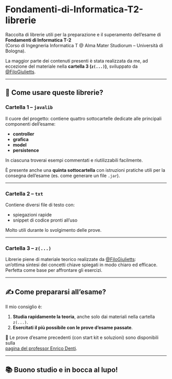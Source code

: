 # Fondamenti-di-Informatica-T2-librerie

Raccolta di librerie utili per la preparazione e il superamento dell’esame di **Fondamenti di Informatica T-2**  
(Corso di Ingegneria Informatica T @ Alma Mater Studiorum – Università di Bologna).

La maggior parte dei contenuti presenti è stata realizzata da me, ad eccezione del materiale nella **cartella 3 (`z(...)`)**, sviluppato da [@FiloGiulietts](https://github.com/FiloGiulietts).

---

## 📁 Come usare queste librerie?

### Cartella 1 – `javalib`
Il cuore del progetto: contiene quattro sottocartelle dedicate alle principali componenti dell’esame:
- **controller**
- **grafica**
- **model**
- **persistence**

In ciascuna troverai esempi commentati e riutilizzabili facilmente.

È presente anche una **quinta sottocartella** con istruzioni pratiche utili per la consegna dell’esame (es. come generare un file `.jar`).

---

### Cartella 2 – `txt`
Contiene diversi file di testo con:
- spiegazioni rapide
- snippet di codice pronti all’uso

Molto utili durante lo svolgimento delle prove.

---

### Cartella 3 – `z(...)`
Librerie piene di materiale teorico realizzate da [@FiloGiulietts](https://github.com/FiloGiulietts):  
un’ottima sintesi dei concetti chiave spiegati in modo chiaro ed efficace.  
Perfetta come base per affrontare gli esercizi.

---

## ✍️ Come prepararsi all’esame?

Il mio consiglio è:

1. **Studia rapidamente la teoria**, anche solo dai materiali nella cartella `z(...)`.
2. **Esercitati il più possibile con le prove d’esame passate**.

📎 Le prove d’esame precedenti (con start kit e soluzioni) sono disponibili sulla  
[pagina del professor Enrico Denti](https://enricodenti.disi.unibo.it/Fond/VecchiEsami/Esami.shtml).

---

## 📚 Buono studio e in bocca al lupo!
